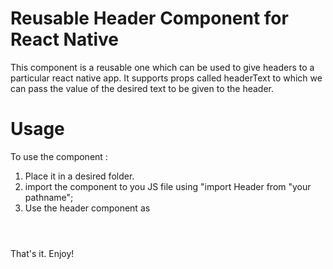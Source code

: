 # Reusable Header Component for React Native
This component is a reusable one which can be used to give headers to a particular react native app. It supports props called headerText to which we can pass the value of the desired text to be given to the header.

# Usage
To use the component :
1. Place it in a desired folder.
2. import the component to you JS file using "import Header from "your pathname";
3. Use the header component as <Header headerText="your header text here" />

That's it.
Enjoy!
